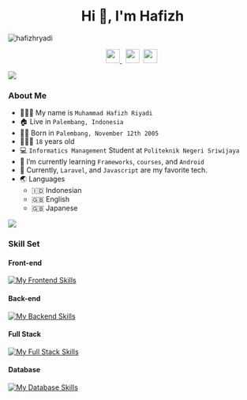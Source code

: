 <h1 align="center">Hi 👋, I'm Hafizh</h1>

![hafizhryadi](https://readme-typing-svg.demolab.com?font=Fira+Code&weight=600&pause=1000&color=F5F5F2&center=true&vCenter=true&width=435&lines=Trying+to+be+a+Full+Stack+Developer)
<p align=center>
  <a href="https://facebook.com/m.hafizh.507">
    <img height="28" src="https://upload.wikimedia.org/wikipedia/commons/5/51/Facebook_f_logo_%282019%29.svg" />
  </a>&nbsp;
  <a href="https://www.linkedin.com/in/muhammad-hafizh-riyadi-2a568b254/"><img height="28" src="https://upload.wikimedia.org/wikipedia/commons/8/81/LinkedIn_icon.svg"></a>&nbsp;
  <a href="https://www.instagram.com/fizh.ry/"><img height="28" src="https://upload.wikimedia.org/wikipedia/commons/e/e7/Instagram_logo_2016.svg"></a>&nbsp;
</p>
<!-- <p align="center">
  <img src="https://visitor-badge.laobi.icu/badge?page_id=tfkhdyt.tfkhdyt" />
  <a href="https://github.com/tfkhdyt"><img src="https://img.shields.io/github/followers/tfkhdyt?label=followers&style=social"/></a>
  <a href="https://user-badge.committers.top/indonesia/tfkhdyt"><img src="https://user-badge.committers.top/indonesia/tfkhdyt.svg" alt="committers.top badge"></a>
</p> -->

<!-- <h3 align=center>Full Stack Developer | Informatics Management Student | Beginner</h3> -->

<img src="https://user-images.githubusercontent.com/73097560/115834477-dbab4500-a447-11eb-908a-139a6edaec5c.gif">

### About Me 

- 👨🏻‍💼 My name is `Muhammad Hafizh Riyadi`
- 🏠 Live in `Palembang, Indonesia`
- 👶🏻 Born in `Palembang, November 12th 2005`
- 🧍🏻‍♂️ `18` years old
- 💻 `Informatics Management` Student at `Politeknik Negeri Sriwijaya`
- 🌱 I’m currently learning `Frameworks`, `courses`, and `Android`
- 🌟 Currently, `Laravel`, and `Javascript` are my favorite tech.
- 🌏 Languages
  - 🇮🇩 Indonesian
  - 🇬🇧 English
  - 🇬🇧 Japanese

<img src="https://user-images.githubusercontent.com/73097560/115834477-dbab4500-a447-11eb-908a-139a6edaec5c.gif">

### Skill Set

#### Front-end

[![My Frontend Skills](https://skillicons.dev/icons?i=html,css,react,bootstrap)](https://skillicons.dev)

#### Back-end

[![My Backend Skills](https://skillicons.dev/icons?i=nodejs,bun,express,laravel)](https://skillicons.dev)

#### Full Stack

[![My Full Stack Skills](https://skillicons.dev/icons?i=js,nextjs)](https://skillicons.dev)

#### Database

[![My Database Skills](https://skillicons.dev/icons?i=mysql,sqlite)](https://skillicons.dev)


<!--
**hafizhryadi/hafizhryadi** is a ✨ _special_ ✨ repository because its `README.md` (this file) appears on your GitHub profile.

Here are some ideas to get you started:

- 🔭 I’m currently working on ...
- 🌱 I’m currently learning ...
- 👯 I’m looking to collaborate on ...
- 🤔 I’m looking for help with ...
- 💬 Ask me about ...
- 📫 How to reach me: ...
- 😄 Pronouns: ...
- ⚡ Fun fact: ...
-->
